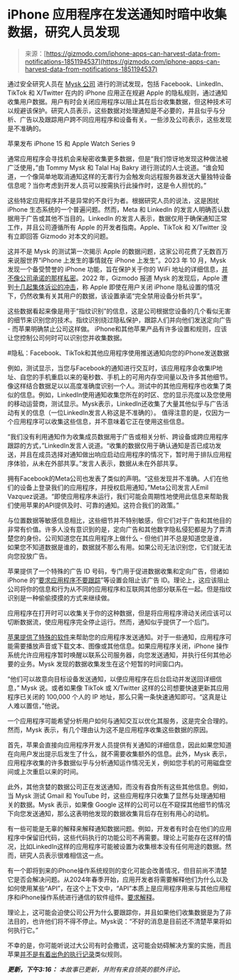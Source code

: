 <!--yml

分类：未分类

日期：2024-05-27 15:09:39

-->

# iPhone 应用程序在发送通知时暗中收集数据，研究人员发现

> 来源：[https://gizmodo.com/iphone-apps-can-harvest-data-from-notifications-1851194537](https://gizmodo.com/iphone-apps-can-harvest-data-from-notifications-1851194537)

通过安全研究人员在 [Mysk 公司](https://www.mysk.blog/) 进行的测试发现，包括 Facebook、LinkedIn、TikTok 和 X/Twitter 在内的 iPhone 应用正在规避 Apple 的隐私规则，通过通知收集用户数据。用户有时会关闭应用程序以阻止其在后台收集数据，但这种技术可以规避该保护。研究人员表示，这些数据对处理通知是不必要的，并且似乎与分析、广告以及跟踪用户跨不同应用程序和设备有关。一些涉及公司表示，这些发现是不准确的。

苹果发布 iPhone 15 和 Apple Watch Series 9

<track kind="captions" label="English" src="https://kinja.com/api/videoupload/caption/21161.vtt" srclang="en">

通常应用程序会寻找机会来秘密收集更多数据，但是“我们惊讶地发现这种做法被广泛使用，”由 Tommy Mysk 和 Talal Haj Bakry 进行测试的人士说道。“谁会知道，一个像简单地取消通知这样的无害行为会触发向远程服务器发送大量独特设备信息呢？当你考虑到开发人员可以按需执行此操作时，这是令人担忧的。”

这些特定应用程序并不是异常的不良行为者。根据研究人员的说法，这是困扰 iPhone 生态系统的一个普遍问题。然而，Meta 和 LinkedIn 的发言人明确否认数据用于广告或其他不当目的。LinkedIn 的发言人表示，数据仅用于确保通知正常工作，并且公司遵循所有 Apple 的开发者指南。Apple、TikTok 和 X/Twitter 没有立即回答 Gizmodo 对本文的问题。

这并不是 Mysk 的测试第一次揭示 Apple 的数据问题，这家公司花费了无数百万来说服世界“iPhone 上发生的事情就在 iPhone 上发生”。2023 年 10 月，Mysk 发现一个备受赞誉的 iPhone 功能，旨在保护关于你的 WiFi 地址的详细信息，[并不像公司承诺的那样私密](https://twitter.com/mysk_co/status/1717541345223389346)。2022 年，Gizmodo 报道 Mysk 的发现后，Apple 遭到[十几起集体诉讼的冲击](https://gizmodo.com/apple-iphone-privacy-analytics-12-lawsuits-statement-1850077715)，称 Apple 即使在用户关闭 iPhone 隐私设置的情况下，仍然收集有关其用户的数据，该设置承诺“完全禁用设备分析共享”。

这些数据看起来像是用于“指纹识别”的信息，这是公司根据您设备的几个看似无害的细节来识别您的技术。指纹识别绕过隐私保护，跟踪人们并向他们发送定向广告 - 而苹果明确禁止公司这样做。 iPhone和其他苹果产品有许多设置和规则，应该让您控制公司何时可以识别您并收集数据。

#隐私：Facebook、TikTok和其他应用程序使用推送通知向您的iPhone发送数据

例如，测试显示，当您与Facebook的通知进行交互时，该应用程序会收集IP地址、自您的手机重启以来的毫秒数、手机上的可用内存空间量以及许多其他细节。像这样结合数据足以以高度准确度识别一个人。测试中的其他应用程序也收集了类似的信息。例如，LinkedIn使用通知收集您所在的时区、您的显示亮度以及您使用的移动运营商，测试显示。Mysk表示，LinkedIn还收集了大量其他似乎与广告活动有关的信息（一位LinkedIn发言人称这是不准确的）。 值得注意的是，仅因为一个应用程序可以收集这些信息，并不意味着它正在使用这些信息。

“我们没有利用通知作为收集成员数据用于广告或相关分析、跨设备或跨应用程序跟踪的方式，”LinkedIn发言人说道。“收集的数据仅用于确认通知是否已成功发送，并且在成员选择对通知做出响应启动应用程序的情况下，暂时用于排队应用程序体验，从未在外部共享。”发言人表示，数据从未在外部共享。

拥有Facebook的Meta公司也发表了类似的声明。“这些发现并不准确。人们在他们的设备上登录我们的应用程序，并授权启用通知，”Meta公司发言人Emil Vazquez说道。“即使应用程序未运行，我们可能会周期性地使用此信息来帮助我们使用苹果的API提供及时、可靠的通知。这符合我们的政策。”

与位置数据等敏感信息相比，这些细节并不特别敏感，但它们对于广告和其他目的非常有价值。许多人没有意识到的是，定向广告和其他数字隐私侵犯都是为了弄清楚您的身份。公司知道您在其应用程序上做什么 - 但他们并不总是知道您是谁，如果您不知道数据是谁的，数据就不那么有用。如果公司无法识别您，它们就无法向您投放广告。

苹果提供了一个特殊的广告 ID 号码，专门用于促进数据收集和定向广告，但诸如 iPhone 的“[要求应用程序不要跟踪](https://gizmodo.com/how-apple-s-ask-app-not-to-track-prompt-helped-tiktok-1849772915)”等设置会阻止该广告 ID。理论上，这应该阻止公司将你的信息和行为从不同的应用程序和互联网其他部分联系在一起。但是指纹识别是一种偷偷摸摸的方式来继续做。

应用程序在打开时可以收集关于你的这种数据，但是将应用程序滑动关闭应该可以切断数据流，使应用程序完全停止运行。然而，通知似乎提供了一个后门。

[苹果提供了特殊的软件](https://developer.apple.com/documentation/usernotifications/unnotificationserviceextension)来帮助您的应用程序发送通知。对于一些通知，应用程序可能需要播放声音或下载文本、图像或其他信息。如果应用程序关闭，iPhone 操作系统允许应用程序暂时唤醒以联系公司服务器，向您发送通知，并执行任何其他必要的业务。Mysk 发现的数据收集发生在这个短暂的时间窗口内。

“他们可以故意向目标设备发送通知，以便应用程序在后台启动并发送回详细信息，” Mysk 说。或者如果像 TikTok 或 X/Twitter 这样的公司想要快速更新其应用程序已关闭的 100,000 个人的 IP 地址，那么只需一条快速通知即可。“这真是让人难以置信，”他说。

一个应用程序可能希望分析用户如何与通知交互以优化其服务，这是完全合理的。然而，Mysk 表示，有几个理由认为这不是应用程序收集这些数据的原因。

首先，苹果会直接向应用程序开发人员提供有关通知的详细信息，因此如果您知道在向用户发出提示后发生了什么，就不需要收集额外的信息。此外，Mysk 表示，应用程序收集的许多数据似乎与分析通知运作情况无关，例如您手机的可用磁盘空间或上次重启以来的时间。

此外，其他贪婪的数据公司正在发送通知，而没有吞食所有这些其他信息。例如，当 Mysk 测试 Gmail 和 YouTube 时，这些应用程序只收集了显然与处理通知相关的数据。Mysk 表示，如果像 Google 这样的公司可以在不窥探其他细节的情况下向您发送通知，那么这表明他发现的数据收集背后存在别有用心的动机。

有一些可能是无辜的解释来解释通知数据问题。例如，开发者有时会在他们的应用程序中保留旧代码，这些代码执行的功能公司不再需要。理论上可能存在这样的情况，比如LinkedIn这样的应用程序可能被设置为收集根本没有任何用途的数据。然而，研究人员表示很难相信这一点。

有一个即将到来的iPhone操作系统规则的变化可能会改善情况，但目前尚不清楚它是否会解决问题。从2024年春季开始，应用开发者将需要解释他们为什么以及如何使用某些“API”，在这个上下文中，“API”本质上是应用程序用来与其他应用程序和iPhone操作系统进行通信的软件组件。[要求解释](https://developer.apple.com/documentation/bundleresources/privacy_manifest_files/describing_use_of_required_reason_api)。

理论上，这可能会迫使公司公开为什么要跟踪你，并且如果他们收集数据是为了非法目的，也许他们将不得不停止。Mysk说：“不好的消息是目前还不清楚苹果将如何执行它。”

不幸的是，你可能听说过大公司有时会撒谎，这可能会妨碍解决方案的实施，而且苹果[并不是有着出色的执行记录](https://www.washingtonpost.com/technology/2021/01/29/apple-privacy-nutrition-label/)类似规则。

***更新，下午3:16：*** *本故事已更新，并附有来自领英的额外评论。*
